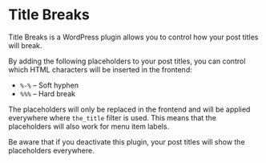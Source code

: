 # Title Breaks

Title Breaks is a WordPress plugin allows you to control how your post titles will break.

By adding the following placeholders to your post titles, you can control which HTML characters will be inserted in the frontend:

- `%-%` – Soft hyphen
- `%%%` – Hard break

The placeholders will only be replaced in the frontend and will be applied everywhere where `the_title` filter is used. This means that the placeholders will also work for menu item labels.

Be aware that if you deactivate this plugin, your post titles will show the placeholders everywhere.

